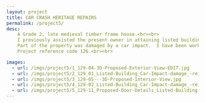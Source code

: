 ```yaml
---
layout: project
title: CAR CRASH HERITAGE REPAIRS
permalink: /project5/
desc:
    A Grade 2, late medieval timber frame house.<br><br>
    I previously assisted the present owner in attaining listed building consent approval and clearing planning conditions, as part of alteration works to return the main part of the property to a private residential dwelling.<br><br>
    Part of the property was damaged by a car impact.  I have been working with the client and loss adjuster in attaining the Listed Building Consent approval for the reinstatement works.<br><br>
    Project reference code 126.<br><br>

images:
  - url: /imgs/project5/1_129-04-3D-Proposed-Exterior-View-EDIT.jpg
  - url: /imgs/project5/2_129_01_Listed-Building_Car-Impact-damage_-reinstatement-works_Listed-Building-Consent.jpg
  - url: /imgs/project5/3_129-05---3D-Proposed-Interior-View.jpg
  - url: /imgs/project5/4_129-02_Listed-Building_Car-Impact-damage_-reinstatement-works_Listed-Building-Consent_DT.jpg
  - url: /imgs/project5/5_129-11_Proposed-Door-Details_Listed-Building-Consent_Clearance-of-planning-conditions.jpg
---
```

